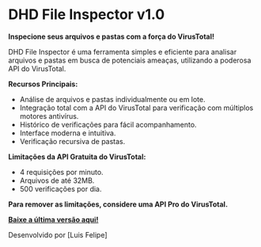 # DHD File Inspector v1.0

**Inspecione seus arquivos e pastas com a força do VirusTotal!**

DHD File Inspector é uma ferramenta simples e eficiente para analisar arquivos e pastas em busca de potenciais ameaças, utilizando a poderosa API do VirusTotal.

**Recursos Principais:**

* Análise de arquivos e pastas individualmente ou em lote.
* Integração total com a API do VirusTotal para verificação com múltiplos motores antivírus.
* Histórico de verificações para fácil acompanhamento.
* Interface moderna e intuitiva.
* Verificação recursiva de pastas.

**Limitações da API Gratuita do VirusTotal:**

* 4 requisições por minuto.
* Arquivos de até 32MB.
* 500 verificações por dia.

**Para remover as limitações, considere uma API Pro do VirusTotal.**

[**Baixe a última versão aqui!**](https://github.com/[seu-usuario]/[seu-repositorio]/releases)  <!-- Link para a seção de releases do seu repositório -->

Desenvolvido por [Luis Felipe]
